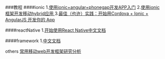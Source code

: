###教程
####ionic
1.[使用ionic+angular+phonegap开发APP入门](http://ju.outofmemory.cn/entry/104361)
2.[使用ionic框架开发移动hybrid应用 ](https://segmentfault.com/a/1190000002688632)
3.[最佳（也许）实践：开始用Cordova + Ionic + AngularJS 开发你的 App ](https://segmentfault.com/a/1190000002954226)

####reactNative
1.[开始使用React Native中文文档](http://reactnative.cn/docs/0.21/getting-started.html)

####framework
1.[中文文档](http://framework7.taobao.org/)

others
[常用移动web开发框架研究分析](http://www.open-open.com/lib/view/open1421201088078.html)

